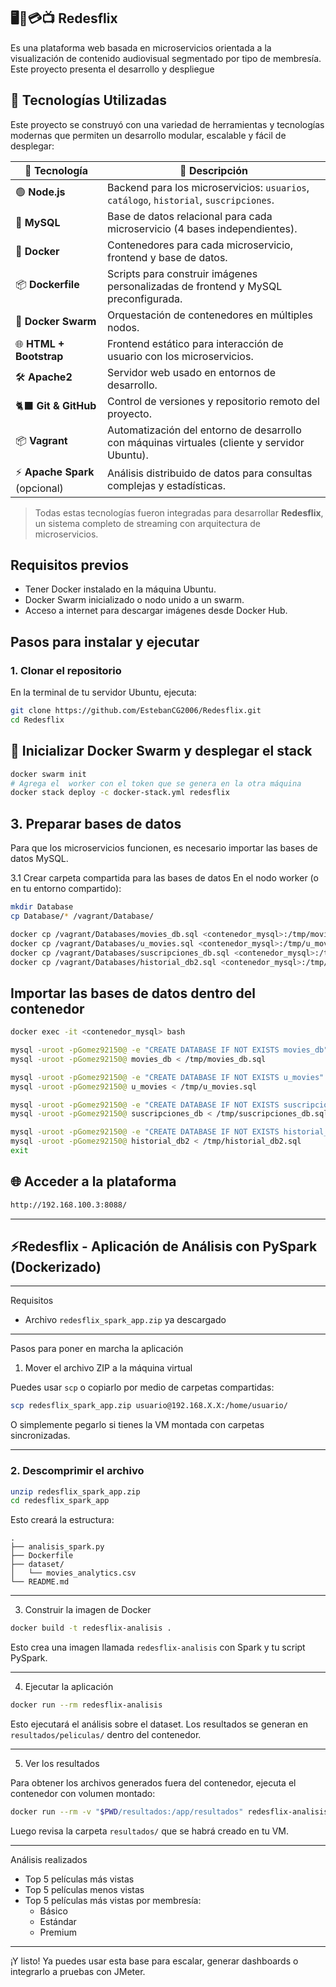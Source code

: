 ## 🖥️📱💳📺 Redesflix
Es una plataforma web basada en microservicios orientada a la visualización de contenido audiovisual segmentado por tipo de membresía. Este proyecto presenta el desarrollo y despliegue


## 🐳 Tecnologías Utilizadas

Este proyecto se construyó con una variedad de herramientas y tecnologías modernas que permiten un desarrollo modular, escalable y fácil de desplegar:

| 🐳 Tecnología       | 🔎 Descripción |
|--------------------|----------------|
| 🟢 **Node.js**      | Backend para los microservicios: `usuarios`, `catálogo`, `historial`, `suscripciones`. |
| 🐬 **MySQL**        | Base de datos relacional para cada microservicio (4 bases independientes). |
| 🐳 **Docker**       | Contenedores para cada microservicio, frontend y base de datos. |
| 📦 **Dockerfile**   | Scripts para construir imágenes personalizadas de frontend y MySQL preconfigurada. |
| 📡 **Docker Swarm** | Orquestación de contenedores en múltiples nodos. |
| 🌐 **HTML + Bootstrap** | Frontend estático para interacción de usuario con los microservicios. |
| 🛠️ **Apache2**      | Servidor web usado en entornos de desarrollo. |
| 🐈‍⬛ **Git & GitHub** | Control de versiones y repositorio remoto del proyecto. |
| 📦 **Vagrant**      | Automatización del entorno de desarrollo con máquinas virtuales (cliente y servidor Ubuntu). |
| ⚡ **Apache Spark** (opcional) | Análisis distribuido de datos para consultas complejas y estadísticas. |

> Todas estas tecnologías fueron integradas para desarrollar **Redesflix**, un sistema completo de streaming con arquitectura de microservicios.



## Requisitos previos

- Tener Docker instalado en la máquina Ubuntu.
- Docker Swarm inicializado o nodo unido a un swarm.
- Acceso a internet para descargar imágenes desde Docker Hub.


## Pasos para instalar y ejecutar

### 1. Clonar el repositorio

En la terminal de tu servidor Ubuntu, ejecuta:

```bash
git clone https://github.com/EstebanCG2006/Redesflix.git
cd Redesflix
```
## 🐳 Inicializar Docker Swarm y desplegar el stack

```bash
docker swarm init
# Agrega el  worker con el token que se genera en la otra máquina 
docker stack deploy -c docker-stack.yml redesflix
```
## 3. Preparar bases de datos
Para que los microservicios funcionen, es necesario importar las bases de datos MySQL.

3.1 Crear carpeta compartida para las bases de datos
En el nodo worker (o en tu entorno compartido):

```bash
mkdir Database
cp Database/* /vagrant/Database/
```
```bash
docker cp /vagrant/Databases/movies_db.sql <contenedor_mysql>:/tmp/movies_db.sql
docker cp /vagrant/Databases/u_movies.sql <contenedor_mysql>:/tmp/u_movies.sql
docker cp /vagrant/Databases/suscripciones_db.sql <contenedor_mysql>:/tmp/suscripciones_db.sql
docker cp /vagrant/Databases/historial_db2.sql <contenedor_mysql>:/tmp/historial_db2.sql
```
## Importar las bases de datos dentro del contenedor

```bash
docker exec -it <contenedor_mysql> bash
```
```bash
mysql -uroot -pGomez92150@ -e "CREATE DATABASE IF NOT EXISTS movies_db"
mysql -uroot -pGomez92150@ movies_db < /tmp/movies_db.sql
```
```bash
mysql -uroot -pGomez92150@ -e "CREATE DATABASE IF NOT EXISTS u_movies"
mysql -uroot -pGomez92150@ u_movies < /tmp/u_movies.sql
```
```bash
mysql -uroot -pGomez92150@ -e "CREATE DATABASE IF NOT EXISTS suscripciones_db"
mysql -uroot -pGomez92150@ suscripciones_db < /tmp/suscripciones_db.sql
```
```bash
mysql -uroot -pGomez92150@ -e "CREATE DATABASE IF NOT EXISTS historial_db2"
mysql -uroot -pGomez92150@ historial_db2 < /tmp/historial_db2.sql
exit
```
## 🌐 Acceder a la plataforma
```bash
http://192.168.100.3:8088/
```

--------------
## ⚡Redesflix - Aplicación de Análisis con PySpark (Dockerizado)

---

 Requisitos

- Archivo `redesflix_spark_app.zip` ya descargado

---

Pasos para poner en marcha la aplicación

 1. Mover el archivo ZIP a la máquina virtual

Puedes usar `scp` o copiarlo por medio de carpetas compartidas:

```bash
scp redesflix_spark_app.zip usuario@192.168.X.X:/home/usuario/
```

O simplemente pegarlo si tienes la VM montada con carpetas sincronizadas.

---

### 2. Descomprimir el archivo

```bash
unzip redesflix_spark_app.zip
cd redesflix_spark_app
```

Esto creará la estructura:

```
.
├── analisis_spark.py
├── Dockerfile
├── dataset/
│   └── movies_analytics.csv
└── README.md
```

---

 3. Construir la imagen de Docker

```bash
docker build -t redesflix-analisis .
```

Esto crea una imagen llamada `redesflix-analisis` con Spark y tu script PySpark.

---

 4. Ejecutar la aplicación

```bash
docker run --rm redesflix-analisis
```

Esto ejecutará el análisis sobre el dataset. Los resultados se generan en `resultados/peliculas/` dentro del contenedor.

---

 5. Ver los resultados

Para obtener los archivos generados fuera del contenedor, ejecuta el contenedor con volumen montado:

```bash
docker run --rm -v "$PWD/resultados:/app/resultados" redesflix-analisis
```

Luego revisa la carpeta `resultados/` que se habrá creado en tu VM.

---

 Análisis realizados

- Top 5 películas más vistas
- Top 5 películas menos vistas
- Top 5 películas más vistas por membresía:
  - Básico
  - Estándar
  - Premium

---

¡Y listo! Ya puedes usar esta base para escalar, generar dashboards o integrarlo a pruebas con JMeter.



